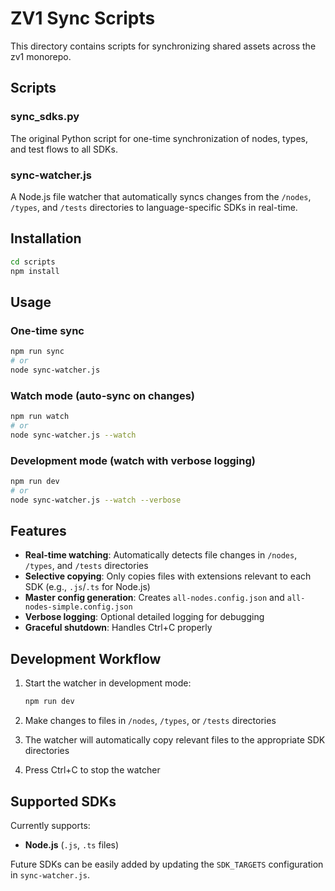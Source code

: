 # ZV1 Sync Scripts

This directory contains scripts for synchronizing shared assets across the zv1 monorepo.

## Scripts

### sync_sdks.py
The original Python script for one-time synchronization of nodes, types, and test flows to all SDKs.

### sync-watcher.js
A Node.js file watcher that automatically syncs changes from the `/nodes`, `/types`, and `/tests` directories to language-specific SDKs in real-time.

## Installation

```bash
cd scripts
npm install
```

## Usage

### One-time sync
```bash
npm run sync
# or
node sync-watcher.js
```

### Watch mode (auto-sync on changes)
```bash
npm run watch
# or
node sync-watcher.js --watch
```

### Development mode (watch with verbose logging)
```bash
npm run dev
# or
node sync-watcher.js --watch --verbose
```

## Features

- **Real-time watching**: Automatically detects file changes in `/nodes`, `/types`, and `/tests` directories
- **Selective copying**: Only copies files with extensions relevant to each SDK (e.g., `.js`/`.ts` for Node.js)
- **Master config generation**: Creates `all-nodes.config.json` and `all-nodes-simple.config.json`
- **Verbose logging**: Optional detailed logging for debugging
- **Graceful shutdown**: Handles Ctrl+C properly

## Development Workflow

1. Start the watcher in development mode:
   ```bash
   npm run dev
   ```

2. Make changes to files in `/nodes`, `/types`, or `/tests` directories

3. The watcher will automatically copy relevant files to the appropriate SDK directories

4. Press Ctrl+C to stop the watcher

## Supported SDKs

Currently supports:
- **Node.js** (`.js`, `.ts` files)

Future SDKs can be easily added by updating the `SDK_TARGETS` configuration in `sync-watcher.js`.
